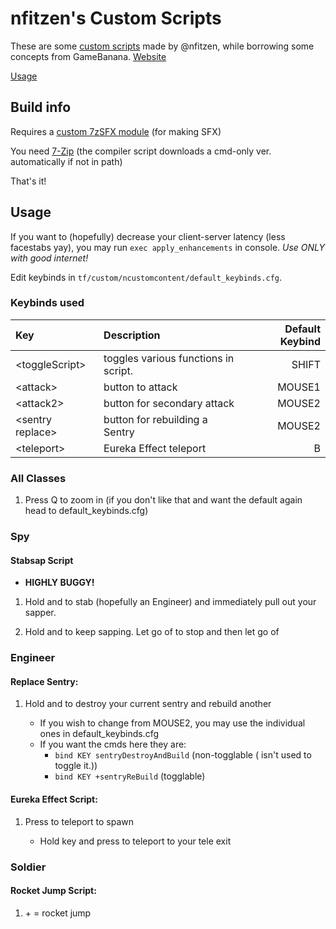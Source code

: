 # nfitzen's Custom Scripts

These are some [custom scripts](https://github.com/nfitzen/tf2-content/releases/latest) made by @nfitzen, while borrowing some concepts from GameBanana.
[Website](https://nathaniel.fitzenrider.com/tf2-content)

[Usage](#usage)

## Build info

Requires a [custom 7zSFX module](https://github.com/OlegScherbakov/7zSFX) (for making SFX)

You need [7-Zip](https://www.7-zip.org/) (the compiler script downloads a cmd-only ver. automatically if not in path)

That's it!


## Usage

If you want to (hopefully) decrease your client-server latency
(less facestabs yay), you may run
`exec apply_enhancements` in console.
*Use ONLY with good internet!*

Edit keybinds in `tf/custom/ncustomcontent/default_keybinds.cfg`.

### Keybinds used

|        Key         |             Description              |  Default Keybind |
| :----------------- | :----------------------------------- | ---------------: |
| \<toggleScript\>   | toggles various functions in script. |        SHIFT     |
| \<attack\>         | button to attack                     |        MOUSE1    |
| \<attack2\>        | button for secondary attack          |        MOUSE2    |
| \<sentry replace\> | button for rebuilding a Sentry       |        MOUSE2    |
| \<teleport\>       | Eureka Effect teleport               |        B         |

### All Classes

1. Press Q to zoom in (if you don't like that and want the default again head to default_keybinds.cfg)

### Spy

#### Stabsap Script
 - **HIGHLY BUGGY!**

1. Hold <toggleScript> and <attack> to stab (hopefully an Engineer) and immediately pull out your sapper.

2. Hold <attack> and <toggleScript> to keep sapping. Let go of <attack> to stop and then let go of <toggleScript>

### Engineer

#### Replace Sentry:

1. Hold <toggleScript> and <sentry replace> to destroy your current sentry and rebuild another
    * If you wish to change <sentry replace> from MOUSE2, you may use the individual ones in default_keybinds.cfg
    * If you want the cmds here they are:
        * `bind KEY sentryDestroyAndBuild` (non-togglable (<toggleScript> isn't used to toggle it.))
        * `bind KEY +sentryReBuild` (togglable)

#### Eureka Effect Script:

1. Press <teleport> to teleport to spawn

   * Hold <toggleScript> key and press <teleport> to teleport to your tele exit

### Soldier

#### Rocket Jump Script:

1. <toggleScript> + <attack> = rocket jump
